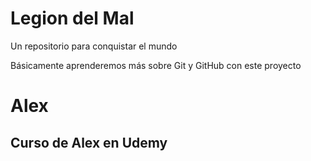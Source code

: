 # Legion del Mal
Un repositorio para conquistar el mundo

Básicamente aprenderemos más sobre Git y GitHub con este proyecto


# Alex


## Curso de Alex en Udemy

